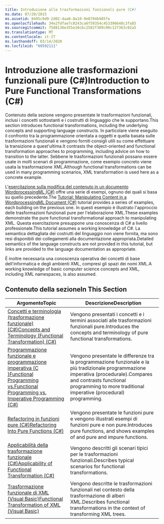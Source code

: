 ```yaml
---
title: Introduzione alle trasformazioni funzionali pure (C#)
ms.date: 07/20/2015
ms.assetid: 8495c9d9-2d02-4aa0-8a10-9e8794b985fe
ms.openlocfilehash: 34e2fdfae7c0243ca6f59354c453396648c3fa85
ms.sourcegitcommit: 7588136e355e10cbc2582f389c90c127363c02a5
ms.translationtype: MT
ms.contentlocale: it-IT
ms.lasthandoff: 03/14/2020
ms.locfileid: "69592111"
---
```

# <a name="introduction-to-pure-functional-transformations-c"></a><span data-ttu-id="7ae3b-102">Introduzione alle trasformazioni funzionali pure (C#)</span><span class="sxs-lookup"><span data-stu-id="7ae3b-102">Introduction to Pure Functional Transformations (C#)</span></span>
<span data-ttu-id="7ae3b-103">Contenuto della sezione vengono presentate le trasformazioni funzionali, inclusi i concetti sottostanti e i costrutti di linguaggio che le supportano.</span><span class="sxs-lookup"><span data-stu-id="7ae3b-103">This section introduces functional transformations, including the underlying concepts and supporting language constructs.</span></span> <span data-ttu-id="7ae3b-104">In particolare viene eseguito il confronto tra la programmazione orientata a oggetti e quella basata sulle trasformazioni funzionali e vengono forniti consigli utili su come effettuare la transizione a quest'ultima.</span><span class="sxs-lookup"><span data-stu-id="7ae3b-104">It contrasts the object-oriented and functional transformation approaches to programming, including advice on how to transition to the latter.</span></span> <span data-ttu-id="7ae3b-105">Sebbene le trasformazioni funzionali possano essere usate in molti scenari di programmazione, come esempio concreto viene usata la trasformazione XML.</span><span class="sxs-lookup"><span data-stu-id="7ae3b-105">Although functional transformations can be used in many programming scenarios, XML transformation is used here as a concrete example.</span></span>  
  
 <span data-ttu-id="7ae3b-106">L'[esercitazione sulla modifica del contenuto in un documento WordprocessingML (C#)](./shape-of-wordprocessingml-documents.md) offre una serie di esempi, ognuno dei quali si basa su quello precedente.</span><span class="sxs-lookup"><span data-stu-id="7ae3b-106">The [Tutorial: Manipulating Content in a WordprocessingML Document (C#)](./shape-of-wordprocessingml-documents.md) tutorial provides a series of examples, each building on the previous one.</span></span> <span data-ttu-id="7ae3b-107">In questi esempio è illustrato l'approccio delle trasformazioni funzionali pure per l'elaborazione XML.</span><span class="sxs-lookup"><span data-stu-id="7ae3b-107">These examples demonstrate the pure functional transformational approach to manipulating XML.</span></span> <span data-ttu-id="7ae3b-108">Questa esercitazione presuppone una conoscenza di C# a livello professionale.</span><span class="sxs-lookup"><span data-stu-id="7ae3b-108">This tutorial assumes a working knowledge of C#.</span></span> <span data-ttu-id="7ae3b-109">La semantica dettagliata dei costrutti del linguaggio non viene fornita, ma sono resi disponibili dei collegamenti alla documentazione appropriata.</span><span class="sxs-lookup"><span data-stu-id="7ae3b-109">Detailed semantics of the language constructs are not provided in this tutorial, but links are provided to the language documentation as appropriate.</span></span>  
  
 <span data-ttu-id="7ae3b-110">È inoltre necessaria una conoscenza operativa dei concetti di base dell'informatica e degli ambienti XML, compresi gli spazi dei nomi XML.</span><span class="sxs-lookup"><span data-stu-id="7ae3b-110">A working knowledge of basic computer science concepts and XML, including XML namespaces, is also assumed.</span></span>  
  
## <a name="in-this-section"></a><span data-ttu-id="7ae3b-111">Contenuto della sezione</span><span class="sxs-lookup"><span data-stu-id="7ae3b-111">In This Section</span></span>  
  
|<span data-ttu-id="7ae3b-112">Argomento</span><span class="sxs-lookup"><span data-stu-id="7ae3b-112">Topic</span></span>|<span data-ttu-id="7ae3b-113">Descrizione</span><span class="sxs-lookup"><span data-stu-id="7ae3b-113">Description</span></span>|  
|-----------|-----------------|  
|[<span data-ttu-id="7ae3b-114">Concetti e terminologia (trasformazione funzionale) (C#)</span><span class="sxs-lookup"><span data-stu-id="7ae3b-114">Concepts and Terminology (Functional Transformation) (C#)</span></span>](./concepts-and-terminology-functional-transformation.md)|<span data-ttu-id="7ae3b-115">Vengono presentati i concetti e i termini associati alle trasformazioni funzionali pure.</span><span class="sxs-lookup"><span data-stu-id="7ae3b-115">Introduces the concepts and terminology of pure functional transformations.</span></span>|  
|[<span data-ttu-id="7ae3b-116">Programmazione funzionale e programmazione imperativa (C )Functional Programming vs.</span><span class="sxs-lookup"><span data-stu-id="7ae3b-116">Functional Programming vs. Imperative Programming (C#)</span></span>](./functional-programming-vs-imperative-programming.md)|<span data-ttu-id="7ae3b-117">Vengono presentate le differenze tra la programmazione funzionale e la più tradizionale programmazione imperativa (procedurale).</span><span class="sxs-lookup"><span data-stu-id="7ae3b-117">Compares and contrasts functional programming to more traditional imperative (procedural) programming.</span></span>|  
|[<span data-ttu-id="7ae3b-118">Refactoring in funzioni pure (C#)</span><span class="sxs-lookup"><span data-stu-id="7ae3b-118">Refactoring Into Pure Functions (C#)</span></span>](./refactoring-into-pure-functions.md)|<span data-ttu-id="7ae3b-119">Vengono presentate le funzioni pure e vengono illustrati esempi di funzioni pure e non pure.</span><span class="sxs-lookup"><span data-stu-id="7ae3b-119">Introduces pure functions, and shows examples of and pure and impure functions.</span></span>|  
|[<span data-ttu-id="7ae3b-120">Applicabilità della trasformazione funzionale (C#)</span><span class="sxs-lookup"><span data-stu-id="7ae3b-120">Applicability of Functional Transformation (C#)</span></span>](./applicability-of-functional-transformation.md)|<span data-ttu-id="7ae3b-121">Vengono descritti gli scenari tipici per le trasformazioni funzionali.</span><span class="sxs-lookup"><span data-stu-id="7ae3b-121">Describes typical scenarios for functional transformations.</span></span>|  
|[<span data-ttu-id="7ae3b-122">Trasformazione funzionale di XML (Visual Basic)</span><span class="sxs-lookup"><span data-stu-id="7ae3b-122">Functional Transformation of XML (Visual Basic)</span></span>](../../../../visual-basic/programming-guide/concepts/linq/functional-transformation-of-xml.md)|<span data-ttu-id="7ae3b-123">Vengono descritte le trasformazioni funzionali nel contesto della trasformazione di alberi XML.</span><span class="sxs-lookup"><span data-stu-id="7ae3b-123">Describes functional transformations in the context of transforming XML trees.</span></span>|  
  